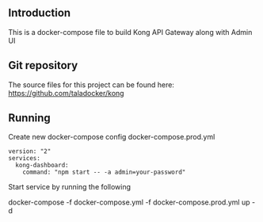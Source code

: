 ## Introduction
This is a docker-compose file to build Kong API Gateway along with Admin UI

## Git repository
The source files for this project can be found here: https://github.com/taladocker/kong

## Running

Create new docker-compose config docker-compose.prod.yml

```
version: "2"
services:
  kong-dashboard:
    command: "npm start -- -a admin=your-password"
```

Start service by running the following

docker-compose -f docker-compose.yml -f docker-compose.prod.yml up -d